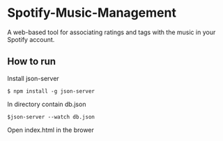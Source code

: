 # Spotify-Music-Management
A web-based tool for associating ratings and tags with the music in your Spotify account.

## How to run
Install json-server

    $ npm install -g json-server


In directory contain db.json

    $json-server --watch db.json
    
Open index.html in the brower
